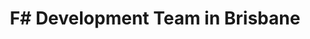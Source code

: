 ---
title: F# Development Team in Brisbane
permalink: /landings/f--developer-brisbane
technology: F#
location: Brisbane
---